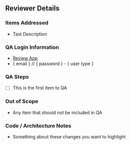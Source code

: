 ## Reviewer Details

### Items Addressed
- Tast Description

### QA Login Information
- [Review App](www.reviewapp.com)
- { email } // { password } - { user type }

### QA Steps
- [ ] This is the first item to QA

### Out of Scope
- Any item that should not be included in QA

### Code / Architecture Notes
- Something about these changes you want to highlight
